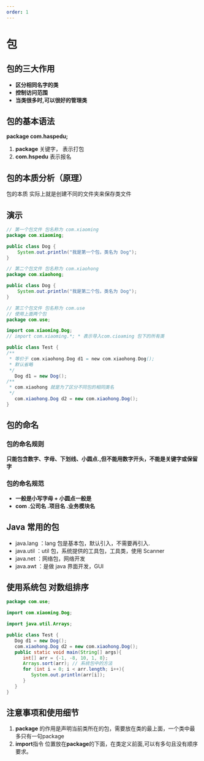 ```yaml
---
order: 1
---
```

# 包
<!-- more -->

## 包的三大作用

- **区分相同名字的类**
- **控制访问范围**
- **当类很多时,可以很好的管理类**

## 包的基本语法

**package com.haspedu;**
1. **package** 关键字， 表示打包
2. **com.hspedu** 表示报名

## 包的本质分析（原理）

包的本质 实际上就是创建不同的文件夹来保存类文件

## 演示
```java
// 第一个包文件 包名称为 com.xiaoming
package com.xiaoming;

public class Dog {
    System.out.println("我是第一个包，类名为 Dog");
}
```
```java
// 第二个包文件 包名称为 com.xiaohong
package com.xiaohong;

public class Dog {
    System.out.println("我是第二个包，类名为 Dog");
}
```
```java
// 第三个包文件 包名称为 com.use
// 使用上面两个包
package com.use;

import com.xiaoming.Dog;
// import com.xiaoming.*; * 表示导入com.cioaming 包下的所有类

public class Test {
/**
 * 等价于 com.xiaohong.Dog d1 = new com.xiaohong.Dog();
 * 默认省略
 */
   Dog d1 = new Dog(); 
/**
 * com.xiaohong 就是为了区分不同包的相同类名
 */
   com.xiaohong.Dog d2 = new com.xiaohong.Dog();
}
```

## 包的命名

### 包的命名规则
**只能包含数字、字母、下划线、小圆点.,但不能用数字开头，不能是关键字或保留字**

### 包的命名规范
- **一般是小写字母 + 小圆点一般是**
- **com .公司名 .项目名 .业务模块名**

## Java 常用的包
- java.lang  ：lang 包是基本包，默认引入，不需要再引入.
- java.util ：util 包，系统提供的工具包，工具类，使用 Scanner
- java.net ：网络包，网络开发
- java.awt ：是做 java 界面开发，GUI 

## 使用系统包 对数组排序
```java
package com.use;

import com.xiaoming.Dog;

import java.util.Arrays;

public class Test {
   Dog d1 = new Dog();
   com.xiaohong.Dog d2 = new com.xiaohong.Dog();
   public static void main(String[] args){
      int[] arr = {-1, -8, 10, 1, 8};
      Arrays.sort(arr); // 系统包中的方法
      for (int i = 0; i < arr.length; i++){
         System.out.println(arr[i]);
      }
   }
}
```

## 注意事项和使用细节

1. **package** 的作用是声明当前类所在的包，需要放在类的最上面，一个类中最多只有一句package
2. **import**指令 位置放在**package**的下面，在类定义前面,可以有多句且没有顺序要求。